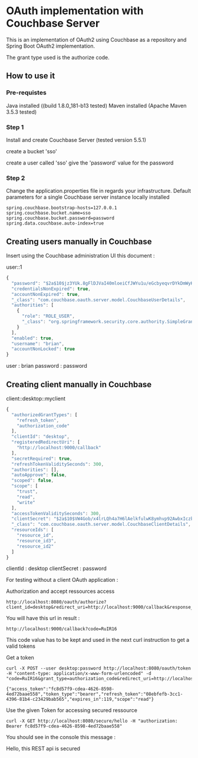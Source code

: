 # OAuth implementation with Couchbase Server

This is an implementation of OAuth2 using Couchbase as a repository and Spring Boot OAuth2 implementation.

The grant type used is the authorize code.

## How to use it

### Pre-requistes

Java installed ((build 1.8.0_181-b13 tested)
Maven installed (Apache Maven 3.5.3 tested)

### Step 1
Install and create Couchbase Server (tested version 5.5.1) 

create a bucket 'sso'

create a user called 'sso' give the 'password' value for the password

### Step 2
Change the application.properties file in regards your infrastructure. 
Default parameters for a single Couchbase server instance locally installed

```
spring.couchbase.bootstrap-hosts=127.0.0.1
spring.couchbase.bucket.name=sso
spring.couchbase.bucket.password=password
spring.data.couchbase.auto-index=true  
```

## Creating users manually in Couchbase

Insert using the Couchbase administration UI this document :

user::1

```javascript
{
  "password": "$2a$10$jz3YUk.8gFlDJVaI40mloeiCfJWYu1u/eGcbyeqvrDYkDmWyK8esq",
  "credentialsNonExpired": true,
  "accountNonExpired": true,
  "_class": "com.couchbase.oauth.server.model.CouchbaseUserDetails",
  "authorities": [
    {
      "role": "ROLE_USER",
      "_class": "org.springframework.security.core.authority.SimpleGrantedAuthority"
    }
  ],
  "enabled": true,
  "username": "brian",
  "accountNonLocked": true
}
```

user 		: brian
password 	: password

## Creating client manually in Couchbase

client::desktop::myclient

```javascript
{
  "authorizedGrantTypes": [
    "refresh_token",
    "authorization_code"
  ],
  "clientId": "desktop",
  "registeredRedirectUri": [
    "http://localhost:9000/callback"
  ],
  "secretRequired": true,
  "refreshTokenValiditySeconds": 300,
  "authorities": [],
  "autoApprove": false,
  "scoped": false,
  "scope": [
    "trust",
    "read",
    "write"
  ],
  "accessTokenValiditySeconds": 300,
  "clientSecret": "$2a$10$VW4Gob/x4lrLQh4a7H6lAelkfulwK8ymhvp92AwbxIczbJWx2fYui",
  "_class": "com.couchbase.oauth.server.model.CouchbaseClientDetails",
  "resourceIds": [
    "resource_id",
    "resource_id3",
    "resource_id2"
  ]
}
```
clientId 	 : desktop
clientSecret : password

For testing without a client OAuth application :

Authorization and accept ressources access 

```
http://localhost:8080/oauth/authorize?client_id=desktop&redirect_uri=http://localhost:9000/callback&response_type=code&scope=read
```

You will have this url in result :

```
http://localhost:9000/callback?code=RuIR16
```

This code value has to be kept and used in the next curl instruction to get a valid tokens

Get a token

```
curl -X POST --user desktop:password http://localhost:8080/oauth/token -H "content-type: application/x-www-form-urlencoded" -d "code=RuIR16&grant_type=authorization_code&redirect_uri=http://localhost:9000/callback&scope=read"

{"access_token":"fc8d57f9-cdea-4626-8598-4ed72baae558","token_type":"bearer","refresh_token":"08ebfefb-3cc1-4396-81b4-c23429bab565","expires_in":119,"scope":"read"}     
```

Use the given Token for accessing secured ressource

```
curl -X GET http://localhost:8080/secure/hello -H "authorization: Bearer fc8d57f9-cdea-4626-8598-4ed72baae558"
```

You should see in the console this message :


Hello, this REST api is secured  
